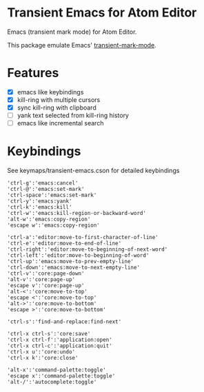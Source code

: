 Transient Emacs for Atom Editor
===============================

Emacs (transient mark mode) for Atom Editor.

This package emulate Emacs'
[transient-mark-mode](http://www.emacswiki.org/emacs/TransientMarkMode).

Features
========

- [x] emacs like keybindings
- [x] kill-ring with multiple cursors
- [x] sync kill-ring with clipboard
- [ ] yank text selected from kill-ring history
- [ ] emacs like incremental search

Keybindings
===========

See keymaps/transient-emacs.cson for detailed keybindings

```coffee-script
'ctrl-g':'emacs:cancel'
'ctrl-@':'emacs:set-mark'
'ctrl-space':'emacs:set-mark'
'ctrl-y':'emacs:yank'
'ctrl-k':'emacs:kill'
'ctrl-w':'emacs:kill-region-or-backward-word'
'alt-w':'emacs:copy-region'
'escape w':'emacs:copy-region'

'ctrl-a':'editor:move-to-first-character-of-line'
'ctrl-e':'editor:move-to-end-of-line'
'ctrl-right':'editor:move-to-beginning-of-next-word'
'ctrl-left':'editor:move-to-beginning-of-word'
'ctrl-up':'emacs:move-to-prev-empty-line'
'ctrl-down':'emacs:move-to-next-empty-line'
'ctrl-v':'core:page-down'
'alt-v':'core:page-up'
'escape v':'core:page-up'
'alt-<':'core:move-to-top'
'escape <':'core:move-to-top'
'alt->':'core:move-to-bottom'
'escape >':'core:move-to-bottom'

'ctrl-s':'find-and-replace:find-next'

'ctrl-x ctrl-s':'core:save'
'ctrl-x ctrl-f':'application:open'
'ctrl-x ctrl-c':'application:quit'
'ctrl-x u':'core:undo'
'ctrl-x k':'core:close'

'alt-x':'command-palette:toggle'
'escape x':'command-palette:toggle'
'alt-/':'autocomplete:toggle'
```

